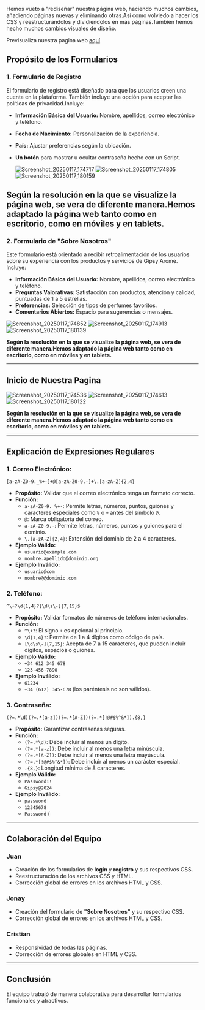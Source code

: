 Hemos vueto a "rediseñar" nuestra página web, haciendo muchos cambios, añadiendo páginas nuevas y eliminando otras.Así como volviedo a hacer los CSS y reestructurandolos y dividiendolos en más páginas.También hemos hecho muchos cambios visuales de diseño.

Previsualiza nuestra pagina web [aquí](https://jonay123.github.io/pagina-web-adela/)

## Propósito de los Formularios

### 1. Formulario de Registro
El formulario de registro está diseñado para que los usuarios creen una cuenta en la plataforma.
También incluye una opción para aceptar las políticas de privacidad.Incluye:

- **Información Básica del Usuario:** Nombre, apellidos, correo electrónico y teléfono.
- **Fecha de Nacimiento:** Personalización de la experiencia.
- **País:** Ajustar preferencias según la ubicación.
- **Un botón** para mostrar u ocultar contraseña hecho con un Script.


  ![Screenshot_20250117_174717](https://github.com/user-attachments/assets/2de64a33-ee9a-4003-aa81-11ede941354c) ![Screenshot_20250117_174805](https://github.com/user-attachments/assets/31634d5e-f008-4f29-9221-fb92045e941b) ![Screenshot_20250117_180159](https://github.com/user-attachments/assets/531094f2-ba17-419e-955a-5e3a15c2f131)


**Según la resolución en la que se visualize la página web, se vera de diferente manera.Hemos adaptado la página web tanto como en escritorio, como en móviles y en tablets.**
---

### 2. Formulario de "Sobre Nosotros"
Este formulario está orientado a recibir retroalimentación de los usuarios sobre su experiencia con los productos y servicios de Gipsy Arome. Incluye:

- **Información Básica del Usuario:** Nombre, apellidos, correo electrónico y teléfono.
- **Preguntas Valorativas:** Satisfacción con productos, atención y calidad, puntuadas de 1 a 5 estrellas.
- **Preferencias:** Selección de tipos de perfumes favoritos.
- **Comentarios Abiertos:** Espacio para sugerencias o mensajes.

![Screenshot_20250117_174852](https://github.com/user-attachments/assets/f05d0572-2f72-4d89-a73c-afb92b00d987) ![Screenshot_20250117_174913](https://github.com/user-attachments/assets/af48b77b-d1ba-4825-9a99-5d7d691fe263) ![Screenshot_20250117_180139](https://github.com/user-attachments/assets/40c0111a-50d2-4f28-89f6-c16856a7076c)


**Según la resolución en la que se visualize la página web, se vera de diferente manera.Hemos adaptado la página web tanto como en escritorio, como en móviles y en tablets.**

---
## Inicio de Nuestra Pagina

![Screenshot_20250117_174536](https://github.com/user-attachments/assets/38caad06-8012-4c40-b766-180bb878f8a1) ![Screenshot_20250117_174613](https://github.com/user-attachments/assets/ed3dd71d-4040-4916-8f8a-6d2bd68ab28f) ![Screenshot_20250117_180122](https://github.com/user-attachments/assets/ddd6eb76-ba4d-4e09-9486-b743163e1c40)


**Según la resolución en la que se visualize la página web, se vera de diferente manera.Hemos adaptado la página web tanto como en escritorio, como en móviles y en tablets.**

---

## Explicación de Expresiones Regulares

### 1. Correo Electrónico:
```regex
[a-zA-Z0-9._%+-]+@[a-zA-Z0-9.-]+\.[a-zA-Z]{2,4}
```
- **Propósito:** Validar que el correo electrónico tenga un formato correcto.
- **Función:**
  - `a-zA-Z0-9._%+-`: Permite letras, números, puntos, guiones y caracteres especiales como `%` o `+` antes del símbolo `@`.
  - `@`: Marca obligatoria del correo.
  - `a-zA-Z0-9.-`: Permite letras, números, puntos y guiones para el dominio.
  - `\.[a-zA-Z]{2,4}`: Extensión del dominio de 2 a 4 caracteres.
- **Ejemplo Válido:**
  - `usuario@example.com`
  - `nombre.apellido@dominio.org`
- **Ejemplo Inválido:**
  - `usuario@com`
  - `nombre@@dominio.com`

### 2. Teléfono:
```regex
^\+?\d{1,4}?[\d\s\-]{7,15}$
```
- **Propósito:** Validar formatos de números de teléfono internacionales.
- **Función:**
  - `^\+?`: El signo `+` es opcional al principio.
  - `\d{1,4}?`: Permite de 1 a 4 dígitos como código de país.
  - `[\d\s\-]{7,15}`: Acepta de 7 a 15 caracteres, que pueden incluir dígitos, espacios o guiones.
- **Ejemplo Válido:**
  - `+34 612 345 678`
  - `123-456-7890`
- **Ejemplo Inválido:**
  - `61234`
  - `+34 (612) 345-678` (los paréntesis no son válidos).

### 3. Contraseña:
```regex
(?=.*\d)(?=.*[a-z])(?=.*[A-Z])(?=.*[!@#$%^&*]).{8,}
```
- **Propósito:** Garantizar contraseñas seguras.
- **Función:**
  - `(?=.*\d)`: Debe incluir al menos un dígito.
  - `(?=.*[a-z])`: Debe incluir al menos una letra minúscula.
  - `(?=.*[A-Z])`: Debe incluir al menos una letra mayúscula.
  - `(?=.*[!@#$%^&*])`: Debe incluir al menos un carácter especial.
  - `.{8,}`: Longitud mínima de 8 caracteres.
- **Ejemplo Válido:**
  - `Password1!`
  - `Gipsy@2024`
- **Ejemplo Inválido:**
  - `password`
  - `12345678`
  - `Password` (

---

## Colaboración del Equipo

### Juan
- Creación de los formularios de **login** y **registro** y sus respectivos CSS.
- Reestructuración de los archivos CSS y HTML.
- Corrección global de errores en los archivos HTML y CSS.

### Jonay
- Creación del formulario de **"Sobre Nosotros"** y su respectivo CSS.
- Corrección global de errores en los archivos HTML y CSS.

### Cristian
- Responsividad de todas las páginas.
- Corrección de errores globales en HTML y CSS.

---

## Conclusión
El equipo trabajó de manera colaborativa para desarrollar formularios funcionales y atractivos.
